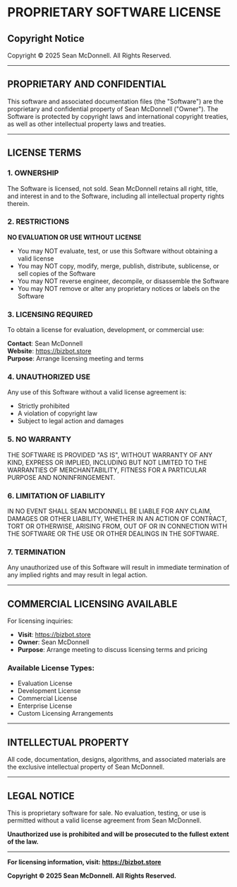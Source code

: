 # PROPRIETARY SOFTWARE LICENSE

## Copyright Notice

Copyright © 2025 Sean McDonnell. All Rights Reserved.

---

## PROPRIETARY AND CONFIDENTIAL

This software and associated documentation files (the "Software") are the proprietary and confidential property of Sean McDonnell ("Owner"). The Software is protected by copyright laws and international copyright treaties, as well as other intellectual property laws and treaties.

---

## LICENSE TERMS

### 1. OWNERSHIP

The Software is licensed, not sold. Sean McDonnell retains all right, title, and interest in and to the Software, including all intellectual property rights therein.

### 2. RESTRICTIONS

**NO EVALUATION OR USE WITHOUT LICENSE**

- You may NOT evaluate, test, or use this Software without obtaining a valid license
- You may NOT copy, modify, merge, publish, distribute, sublicense, or sell copies of the Software
- You may NOT reverse engineer, decompile, or disassemble the Software
- You may NOT remove or alter any proprietary notices or labels on the Software

### 3. LICENSING REQUIRED

To obtain a license for evaluation, development, or commercial use:

**Contact**: Sean McDonnell  
**Website**: https://bizbot.store  
**Purpose**: Arrange licensing meeting and terms

### 4. UNAUTHORIZED USE

Any use of this Software without a valid license agreement is:
- Strictly prohibited
- A violation of copyright law
- Subject to legal action and damages

### 5. NO WARRANTY

THE SOFTWARE IS PROVIDED "AS IS", WITHOUT WARRANTY OF ANY KIND, EXPRESS OR IMPLIED, INCLUDING BUT NOT LIMITED TO THE WARRANTIES OF MERCHANTABILITY, FITNESS FOR A PARTICULAR PURPOSE AND NONINFRINGEMENT.

### 6. LIMITATION OF LIABILITY

IN NO EVENT SHALL SEAN MCDONNELL BE LIABLE FOR ANY CLAIM, DAMAGES OR OTHER LIABILITY, WHETHER IN AN ACTION OF CONTRACT, TORT OR OTHERWISE, ARISING FROM, OUT OF OR IN CONNECTION WITH THE SOFTWARE OR THE USE OR OTHER DEALINGS IN THE SOFTWARE.

### 7. TERMINATION

Any unauthorized use of this Software will result in immediate termination of any implied rights and may result in legal action.

---

## COMMERCIAL LICENSING AVAILABLE

For licensing inquiries:

- **Visit**: https://bizbot.store
- **Owner**: Sean McDonnell
- **Purpose**: Arrange meeting to discuss licensing terms and pricing

### Available License Types:
- Evaluation License
- Development License
- Commercial License
- Enterprise License
- Custom Licensing Arrangements

---

## INTELLECTUAL PROPERTY

All code, documentation, designs, algorithms, and associated materials are the exclusive intellectual property of Sean McDonnell.

---

## LEGAL NOTICE

This is proprietary software for sale. No evaluation, testing, or use is permitted without a valid license agreement from Sean McDonnell.

**Unauthorized use is prohibited and will be prosecuted to the fullest extent of the law.**

---

**For licensing information, visit: https://bizbot.store**

**Copyright © 2025 Sean McDonnell. All Rights Reserved.**

